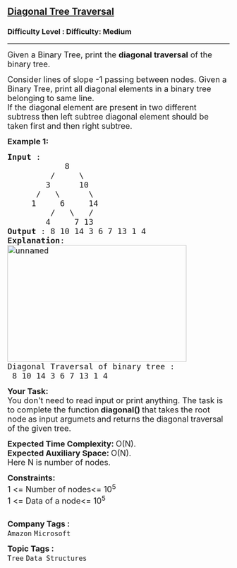 <h2><a href="https://www.geeksforgeeks.org/problems/diagonal-traversal-of-binary-tree/1?page=1&difficulty=Medium&status=unsolved&sortBy=submissions">Diagonal Tree Traversal</a></h2><h3>Difficulty Level : Difficulty: Medium</h3><hr><div class="problems_problem_content__Xm_eO"><p><span style="font-size: 18px;">Given a Binary Tree, print the <strong>diagonal traversal</strong> of the binary tree.</span></p>
<p><span style="font-size: 18px;">Consider lines of slope -1 passing between nodes. Given a Binary Tree, print all diagonal elements in a binary tree belonging to same line.<br>If the diagonal element are present in two different subtress then left subtree diagonal element should be taken first and then right subtree.&nbsp;</span></p>
<p><span style="font-size: 18px;"><strong>Example 1:</strong></span></p>
<pre><span style="font-size: 18px;"><strong>Input</strong> :
&nbsp;           8
&nbsp;        /     \
&nbsp;       3      10
&nbsp;     /   \      \
&nbsp;    1     6     14
&nbsp;        /   \   /
&nbsp;       4     7 13
<strong>Output</strong> : 8 10 14 3 6 7 13 1 4
<strong>Explanation</strong>:
<a href="http://d1hyf4ir1gqw6c.cloudfront.net//wp-content/uploads/unnamed1.png"><img class="alignnone size-full wp-image-137695" style="height: 264px; width: 406px;" src="https://contribute.geeksforgeeks.org/wp-content/uploads/diagonal.jpg" alt="unnamed">
</a>Diagonal Traversal of binary tree : 
 8 10 14 3 6 7 13 1 4</span>
</pre>
<p><span style="font-size: 18px;"><strong>Your Task:</strong><br>You don't need to read input or print anything. The task is to complete the function<strong> diagonal()&nbsp;</strong>that takes the root node<strong>&nbsp;</strong>as input argumets<strong> </strong>and returns the diagonal traversal of the given tree.</span></p>
<p><span style="font-size: 18px;"><strong>Expected Time Complexity:&nbsp;</strong>O(N).<br><strong>Expected Auxiliary Space:&nbsp;</strong>O(N).</span><br><span style="font-size: 18px;">Here N is number of nodes.</span></p>
<p><span style="font-size: 18px;"><strong>Constraints:</strong><br>1 &lt;= Number of nodes&lt;= 10<sup>5</sup><br>1 &lt;= Data of a node&lt;= 10<sup>5</sup></span><br>&nbsp;</p></div><p><span style=font-size:18px><strong>Company Tags : </strong><br><code>Amazon</code>&nbsp;<code>Microsoft</code>&nbsp;<br><p><span style=font-size:18px><strong>Topic Tags : </strong><br><code>Tree</code>&nbsp;<code>Data Structures</code>&nbsp;